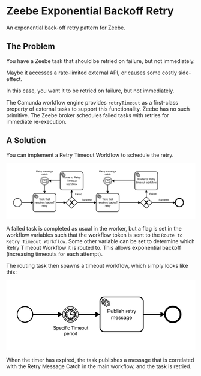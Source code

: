 # Zeebe Exponential Backoff Retry

An exponential back-off retry pattern for Zeebe.

## The Problem

You have a Zeebe task that should be retried on failure, but not immediately.

Maybe it accesses a rate-limited external API, or causes some costly side-effect.

In this case, you want it to be retried on failure, but not immediately.

The Camunda workflow engine provides `retryTimeout` as a first-class property of external tasks to support this functionality. Zeebe has no such primitive. The Zeebe broker schedules failed tasks with retries for immediate re-execution.

## A Solution

You can implement a Retry Timeout Workflow to schedule the retry.

![](img/backoff-retry-pattern.png)

A failed task is completed as usual in the worker, but a flag is set in the workflow variables such that the workflow token is sent to the `Route to Retry Timeout Workflow`. Some other variable can be set to determine which Retry Timeout Workflow it is routed to. This allows exponential backoff (increasing timeouts for each attempt).

The routing task then spawns a timeout workflow, which simply looks like this:

![](img/retry-workflow.png)

When the timer has expired, the task publishes a message that is correlated with the Retry Message Catch in the main workflow, and the task is retried.

